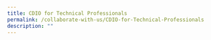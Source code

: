 ```yaml
---
title: CDIO for Technical Professionals
permalink: /collaborate-with-us/CDIO-for-Technical-Professionals
description: ""
---
```


